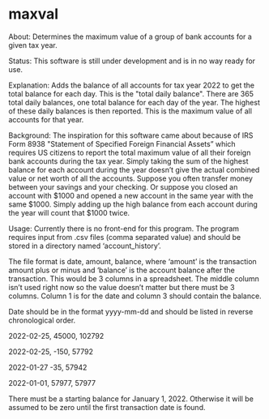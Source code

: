 # maxval
About: Determines the maximum value of a group of bank accounts for a given tax year.

Status: This software is still under development and is in no way ready for use.

Explanation: Adds the balance of all accounts for tax year 2022 to get the total balance for each day. This is the "total daily balance". There are 365 total daily balances, one total balance for each day of the year. The highest of these daily balances is then reported. This is the maximum value of all accounts for that year.

Background: The inspiration for this software came about because of IRS Form 8938 "Statement of Specified Foreign Financial Assets” which requires US citizens to report the total maximum value of all their foreign bank accounts during the tax year. Simply taking the sum of the highest balance for each account during the year doesn’t give the actual combined value or net worth of all the accounts. Suppose you often transfer money between your savings and your checking. Or suppose you closed an account with $1000 and opened a new account in the same year with the same $1000. Simply adding up the high balance from each account during the year will count that $1000 twice.

Usage: Currently there is no front-end for this program. The program requires input from .csv files (comma separated value) and should be stored in a directory named ‘account_history’. 

The file format is date, amount, balance, where ‘amount’ is the transaction amount plus or minus and ‘balance’ is the account balance after the transaction. This would be 3 columns in a spreadsheet. The middle column isn’t used right now so the value doesn’t matter but there must be 3 columns. Column 1 is for the date and column 3 should contain the balance.

Date should be in the format yyyy-mm-dd and should be listed in reverse chronological order.

2022-02-25, 45000, 102792

2022-02-25, -150, 57792

2022-01-27 -35, 57942

2022-01-01, 57977, 57977

There must be a starting balance for January 1, 2022. Otherwise it will be assumed to be zero until the first transaction date is found.
